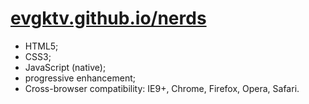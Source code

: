 # [evgktv.github.io/nerds](https://evgktv.github.io/nerds)

- HTML5;
- CSS3;
- JavaScript (native);
- progressive enhancement;
- Cross-browser compatibility: IE9+, Chrome, Firefox, Opera, Safari.
